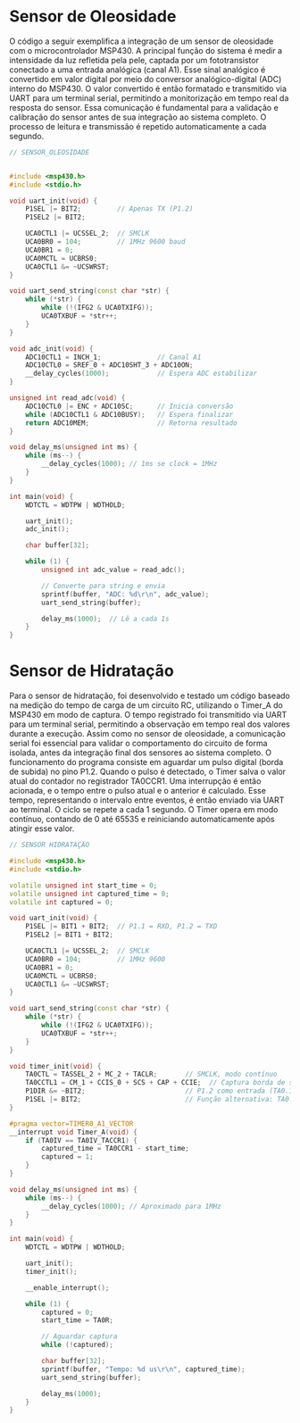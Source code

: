 # Sensor de Oleosidade

O código a seguir exemplifica a integração de um sensor de oleosidade com o microcontrolador MSP430. A principal função do sistema é medir a intensidade da luz refletida pela pele, captada por um fototransistor conectado a uma entrada analógica (canal A1). Esse sinal analógico é convertido em valor digital por meio do conversor analógico-digital (ADC) interno do MSP430. O valor convertido é então formatado e transmitido via UART para um terminal serial, permitindo a monitorização em tempo real da resposta do sensor. Essa comunicação é fundamental para a validação e calibração do sensor antes de sua integração ao sistema completo. O processo de leitura e transmissão é repetido automaticamente a cada segundo.



```cpp
// SENSOR_OLEOSIDADE


#include <msp430.h>
#include <stdio.h>

void uart_init(void) {
    P1SEL |= BIT2;         // Apenas TX (P1.2)
    P1SEL2 |= BIT2;

    UCA0CTL1 |= UCSSEL_2;  // SMCLK
    UCA0BR0 = 104;         // 1MHz 9600 baud
    UCA0BR1 = 0;
    UCA0MCTL = UCBRS0;
    UCA0CTL1 &= ~UCSWRST;
}

void uart_send_string(const char *str) {
    while (*str) {
        while (!(IFG2 & UCA0TXIFG));
        UCA0TXBUF = *str++;
    }
}

void adc_init(void) {
    ADC10CTL1 = INCH_1;              // Canal A1
    ADC10CTL0 = SREF_0 + ADC10SHT_3 + ADC10ON;
    __delay_cycles(1000);            // Espera ADC estabilizar
}

unsigned int read_adc(void) {
    ADC10CTL0 |= ENC + ADC10SC;      // Inicia conversão
    while (ADC10CTL1 & ADC10BUSY);   // Espera finalizar
    return ADC10MEM;                 // Retorna resultado
}

void delay_ms(unsigned int ms) {
    while (ms--) {
        __delay_cycles(1000); // 1ms se clock = 1MHz
    }
}

int main(void) {
    WDTCTL = WDTPW | WDTHOLD;

    uart_init();
    adc_init();

    char buffer[32];

    while (1) {
        unsigned int adc_value = read_adc();

        // Converte para string e envia
        sprintf(buffer, "ADC: %d\r\n", adc_value);
        uart_send_string(buffer);

        delay_ms(1000);  // Lê a cada 1s
    }
}
```

# Sensor de Hidratação

Para o sensor de hidratação, foi desenvolvido e testado um código baseado na medição do tempo de carga de um circuito RC, utilizando o Timer_A do MSP430 em modo de captura. O tempo registrado foi transmitido via UART para um terminal serial, permitindo a observação em tempo real dos valores durante a execução. Assim como no sensor de oleosidade, a comunicação serial foi essencial para validar o comportamento do circuito de forma isolada, antes da integração final dos sensores ao sistema completo. O funcionamento do programa consiste em aguardar um pulso digital (borda de subida) no pino P1.2. Quando o pulso é detectado, o Timer salva o valor atual do contador no registrador TA0CCR1. Uma interrupção é então acionada, e o tempo entre o pulso atual e o anterior é calculado. Esse tempo, representando o intervalo entre eventos, é então enviado via UART ao terminal. O ciclo se repete a cada 1 segundo. O Timer opera em modo contínuo, contando de 0 até 65535 e reiniciando automaticamente após atingir esse valor.

```cpp
// SENSOR HIDRATAÇÃO 

#include <msp430.h>
#include <stdio.h>

volatile unsigned int start_time = 0;
volatile unsigned int captured_time = 0;
volatile int captured = 0;

void uart_init(void) {
    P1SEL |= BIT1 + BIT2;  // P1.1 = RXD, P1.2 = TXD
    P1SEL2 |= BIT1 + BIT2;

    UCA0CTL1 |= UCSSEL_2;  // SMCLK
    UCA0BR0 = 104;         // 1MHz 9600
    UCA0BR1 = 0;
    UCA0MCTL = UCBRS0;
    UCA0CTL1 &= ~UCSWRST;
}

void uart_send_string(const char *str) {
    while (*str) {
        while (!(IFG2 & UCA0TXIFG));
        UCA0TXBUF = *str++;
    }
}

void timer_init(void) {
    TA0CTL = TASSEL_2 + MC_2 + TACLR;       // SMCLK, modo contínuo
    TA0CCTL1 = CM_1 + CCIS_0 + SCS + CAP + CCIE;  // Captura borda de subida, CC1, sincrono, interrupção
    P1DIR &= ~BIT2;                         // P1.2 como entrada (TA0.1)
    P1SEL |= BIT2;                          // Função alternativa: TA0.1
}

#pragma vector=TIMER0_A1_VECTOR
__interrupt void Timer_A(void) {
    if (TA0IV == TA0IV_TACCR1) {
        captured_time = TA0CCR1 - start_time;
        captured = 1;
    }
}

void delay_ms(unsigned int ms) {
    while (ms--) {
        __delay_cycles(1000); // Aproximado para 1MHz
    }
}

int main(void) {
    WDTCTL = WDTPW | WDTHOLD;

    uart_init();
    timer_init();

    __enable_interrupt();

    while (1) {
        captured = 0;
        start_time = TA0R;

        // Aguardar captura
        while (!captured);

        char buffer[32];
        sprintf(buffer, "Tempo: %d us\r\n", captured_time);
        uart_send_string(buffer);

        delay_ms(1000);
    }
}
```



